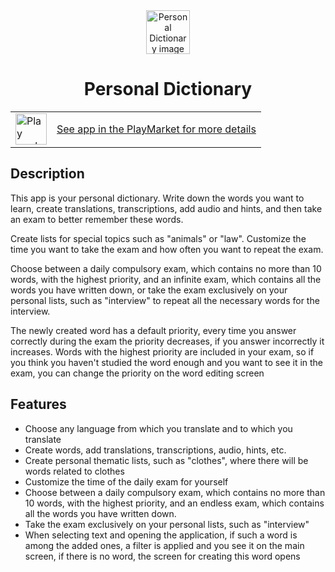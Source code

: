 <div align="center">
  <a href="https://play.google.com/store/apps/details?id=com.ovolk.dictionary" target="_blank">
  <img src="https://lh6.googleusercontent.com/oFwYnkoN4Z5NJyimV8l1WcRGInA0y1fShdnF1UAB0hCdY5JSG9HNvsWOtCTlZ4CWu-U=w2400" width="70" height="70" alt="Personal Dictionary image"/>
  </a>
  
  # Personal Dictionary

</div>

<table>
  <tr>
    <td>
    <a href="https://play.google.com/store/apps/details?id=com.ovolk.dictionary" target="_blank">
        <img src="https://icons-for-free.com/iconfiles/png/512/apps+game+googleplay+market+store+icon-1320168256573652215.png" width="50" alt="Play market image"/> 
    <a>
    </td>
    <td>
        <a href="https://play.google.com/store/apps/details?id=com.ovolk.dictionary" target="_blank">See app in the PlayMarket for more details</a>
    </td>
  </tr>
</table>


## Description

This app is your personal dictionary. Write down the words you want to learn, create translations, transcriptions, add audio and hints, and then take an exam to better remember these words.

Create lists for special topics such as "animals" or "law". Customize the time you want to take the exam and how often you want to repeat the exam.

Choose between a daily compulsory exam, which contains no more than 10 words, with the highest priority, and an infinite exam, which contains all the words you have written down, or take the exam exclusively on your personal lists, such as "interview" to repeat all the necessary words for the interview.

The newly created word has a default priority, every time you answer correctly during the exam the priority decreases, if you answer incorrectly it increases. Words with the highest priority are included in your exam, so if you think you haven't studied the word enough and you want to see it in the exam, you can change the priority on the word editing screen


## Features

- Choose any language from which you translate and to which you translate
- Create words, add translations, transcriptions, audio, hints, etc.
- Create personal thematic lists, such as "clothes", where there will be words related to clothes
- Customize the time of the daily exam for yourself
- Choose between a daily compulsory exam, which contains no more than 10 words, with the highest priority, and an endless exam, which contains all the words you have written down.
- Take the exam exclusively on your personal lists, such as "interview"
- When selecting text and opening the application, if such a word is among the added ones, a filter is applied and you see it on the main screen, if there is no word, the screen for creating this word opens
